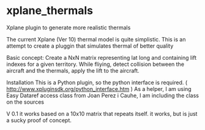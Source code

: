 xplane_thermals
===============

Xplane plugin to generate more realistic thermals 

The current Xplane (Ver 10) thermal model is quite simplistic. This is an attempt to create a pluggin that simulates 
thermal of better quality

Basic concept:
Create a NxN matrix representing lat long and containing lift indexes for a given territory. 
While fliying, detect collision between the aircraft and the thermals, apply the lift to the aircraft.

Installation
This is a Python plugin, so the python interface is required. ( http://www.xpluginsdk.org/python_interface.htm )
As a helper, I am using Easy Dataref access class from Joan Perez i Cauhe, I am including the class on the sources


V 0.1 it works based on a 10x10 matrix that repeats itself. it works, but is just a sucky proof of concept.
